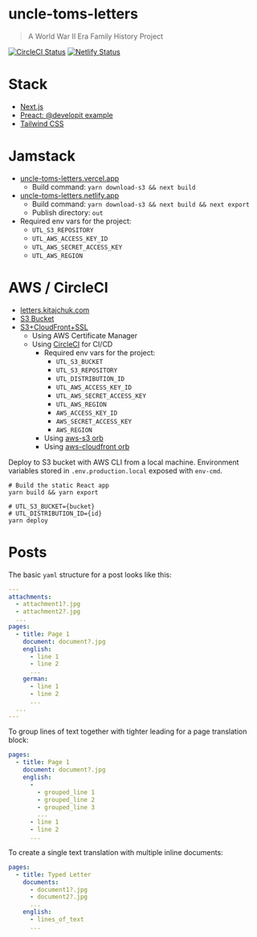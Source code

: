 uncle-toms-letters
==================

> A World War II Era Family History Project

[![CircleCI Status](https://circleci.com/gh/kitajchuk/uncle-toms-letters.svg?style=shield&circle-token=e43bc41f26cb7d5ff448b2b82a61e7b12d1c3b1d)](https://app.circleci.com/pipelines/github/kitajchuk/uncle-toms-letters) [![Netlify Status](https://api.netlify.com/api/v1/badges/2186c3c6-d0ec-4537-ab4d-c1c5b6e571b1/deploy-status)](https://app.netlify.com/sites/uncle-toms-letters/deploys)

# Stack

- [Next.js](https://nextjs.org)
- [Preact: @developit example](https://github.com/developit/nextjs-preact-demo)
- [Tailwind CSS](https://tailwindcss.com)


# Jamstack

- [uncle-toms-letters.vercel.app](https://uncle-toms-letters.vercel.app/)
  - Build command: `yarn download-s3 && next build`
- [uncle-toms-letters.netlify.app](https://uncle-toms-letters.netlify.app/)
  - Build command: `yarn download-s3 && next build && next export`
  - Publish directory: `out`
- Required env vars for the project:
  - `UTL_S3_REPOSITORY`
  - `UTL_AWS_ACCESS_KEY_ID`
  - `UTL_AWS_SECRET_ACCESS_KEY`
  - `UTL_AWS_REGION`

# AWS / CircleCI

- [letters.kitajchuk.com](https://letters.kitajchuk.com)
- [S3 Bucket](http://letters.kitajchuk.com.s3-website-us-west-2.amazonaws.com)
- [S3+CloudFront+SSL](https://letters.kitajchuk.com)
  - Using AWS Certificate Manager
  - Using [CircleCI](https://circleci.com) for CI/CD
    - Required env vars for the project:
      - `UTL_S3_BUCKET`
      - `UTL_S3_REPOSITORY`
      - `UTL_DISTRIBUTION_ID`
      - `UTL_AWS_ACCESS_KEY_ID`
      - `UTL_AWS_SECRET_ACCESS_KEY`
      - `UTL_AWS_REGION`
      - `AWS_ACCESS_KEY_ID`
      - `AWS_SECRET_ACCESS_KEY`
      - `AWS_REGION`
    - Using [aws-s3 orb](https://circleci.com/developer/orbs/orb/circleci/aws-s3)
    - Using [aws-cloudfront orb](https://circleci.com/developer/orbs/orb/topmonks/aws-cloudfront)

Deploy to S3 bucket with AWS CLI from a local machine. Environment variables stored in `.env.production.local` exposed with `env-cmd`.

```shell
# Build the static React app
yarn build && yarn export

# UTL_S3_BUCKET={bucket}
# UTL_DISTRIBUTION_ID={id}
yarn deploy
```

# Posts

The basic `yaml` structure for a post looks like this:

```yaml
---
attachments:
  - attachment1?.jpg
  - attachment2?.jpg
  ...
pages:
  - title: Page 1
    document: document?.jpg
    english:
      - line 1
      - line 2
      ...
    german:
      - line 1
      - line 2
      ...
  ...
---
```

To group lines of text together with tighter leading for a page translation block:

```yaml
pages:
  - title: Page 1
    document: document?.jpg
    english:
      - 
        - grouped_line 1
        - grouped_line 2
        - grouped_line 3
        ...
      - line 1
      - line 2
      ...
```

To create a single text translation with multiple inline documents:

```yaml
pages:
  - title: Typed Letter
    documents:
      - document1?.jpg
      - document2?.jpg
      ...
    english:
      - lines_of_text
      ...
```